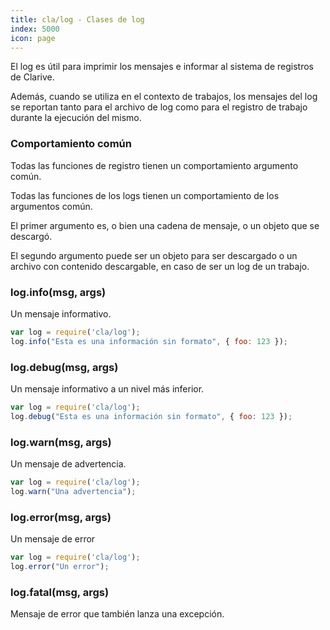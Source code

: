 ```yaml
---
title: cla/log - Clases de log
index: 5000
icon: page
---
```


El log es útil para imprimir los mensajes e informar al sistema de registros de Clarive.

Además, cuando se utiliza en el contexto de trabajos, los mensajes del log se reportan
tanto para el archivo de log como para el registro de trabajo durante la ejecución del mismo.

### Comportamiento común

Todas las funciones de registro tienen un comportamiento argumento común.

Todas las funciones de los logs tienen un comportamiento de los argumentos común.

El primer argumento es, o bien una cadena de mensaje, o un objeto que se descargó.

El segundo argumento puede ser un objeto para ser descargado o un archivo con contenido descargable, en caso de ser un log de un trabajo.

### log.info(msg, args)

Un mensaje informativo.

```javascript
var log = require('cla/log');
log.info("Esta es una información sin formato", { foo: 123 });
```

### log.debug(msg, args)

Un mensaje informativo a un nivel más inferior.

```javascript
var log = require('cla/log');
log.debug("Esta es una información sin formato", { foo: 123 });
```

### log.warn(msg, args)

Un mensaje de advertencia.

```javascript
var log = require('cla/log');
log.warn("Una advertencia");
```

### log.error(msg, args)

Un mensaje de error

```javascript
var log = require('cla/log');
log.error("Un error");
```

### log.fatal(msg, args)

Mensaje de error que también lanza una excepción.
